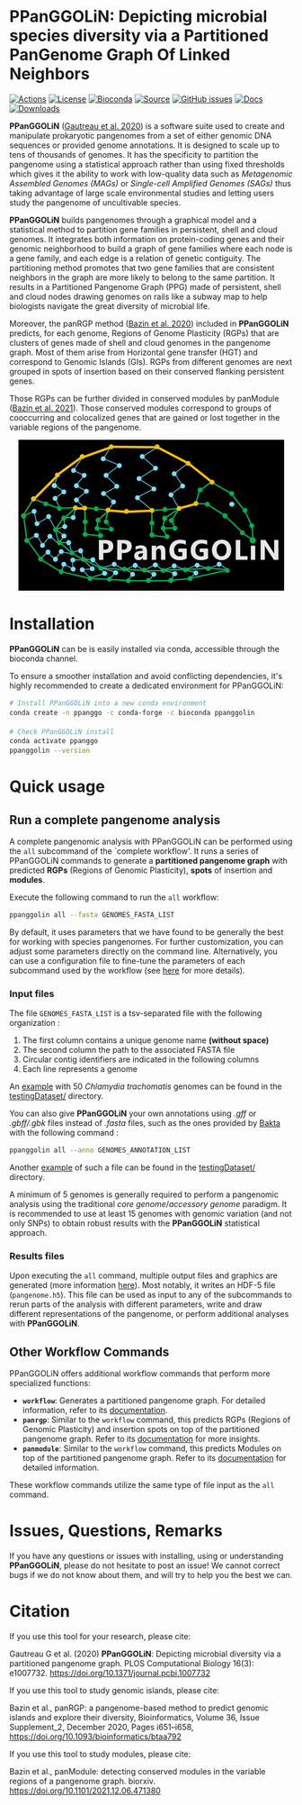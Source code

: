 # PPanGGOLiN: Depicting microbial species diversity via a Partitioned PanGenome Graph Of Linked Neighbors

[![Actions](https://img.shields.io/github/actions/workflow/status/althonos/pyrodigal/test.yml?branch=main&logo=github&style=flat-square&maxAge=300)](https://github.com/labgem/ppanggolin/actions)
[![License](https://anaconda.org/bioconda/ppanggolin/badges/license.svg)](http://www.cecill.info/licences.fr.html)
[![Bioconda](https://img.shields.io/conda/vn/bioconda/ppanggolin?style=flat-square&maxAge=3600&logo=anaconda)](https://anaconda.org/bioconda/ppanggolin)
[![Source](https://img.shields.io/badge/source-GitHub-303030.svg?maxAge=2678400&style=flat-square)](https://github.com/labgem/ppanggolin/)
[![GitHub issues](https://img.shields.io/github/issues/labgem/ppanggolin.svg?style=flat-square&maxAge=600)](https://github.com/labgem/ppanggolin/issues)
[![Docs](https://img.shields.io/readthedocs/ppanggolin/latest?style=flat-square&maxAge=600)](https://ppanggolin.readthedocs.io)
[![Downloads](https://anaconda.org/bioconda/ppanggolin/badges/downloads.svg)](https://bioconda.github.io/recipes/ppanggolin/README.html#download-stats)

**PPanGGOLiN**
([Gautreau et al. 2020](https://doi.org/10.1371/journal.pcbi.1007732)) is a software suite used to create and manipulate prokaryotic pangenomes from a set of either genomic DNA sequences or provided genome annotations.
It is designed to scale up to tens of thousands of genomes.
It has the specificity to partition the pangenome using a statistical approach rather than using fixed thresholds which gives it the ability to work with low-quality data such as *Metagenomic Assembled Genomes (MAGs)* or *Single-cell Amplified Genomes (SAGs)* thus taking advantage of large scale environmental studies and letting users study the pangenome of uncultivable species.

**PPanGGOLiN** builds pangenomes through a graphical model and a statistical method to partition gene families in persistent, shell and cloud genomes.
It integrates both information on protein-coding genes and their genomic neighborhood to build a graph of gene families where each node is a gene family, and each edge is a relation of genetic contiguity.
The partitioning method promotes that two gene families that are consistent neighbors in the graph are more likely to belong to the same partition.
It results in a Partitioned Pangenome Graph (PPG) made of persistent, shell and cloud nodes drawing genomes on rails like a subway map to help biologists navigate the great diversity of microbial life.


Moreover, the panRGP method ([Bazin et al. 2020](https://doi.org/10.1093/bioinformatics/btaa792)) included in **PPanGGOLiN** predicts, for each genome, Regions of Genome Plasticity (RGPs) that are clusters of genes made of shell and cloud genomes in the pangenome graph.
Most of them arise from Horizontal gene transfer (HGT) and correspond to Genomic Islands (GIs). 
RGPs from different genomes are next grouped in spots of insertion based on their conserved flanking persistent genes.


Those RGPs can be further divided in conserved modules by panModule ([Bazin et al. 2021](https://doi.org/10.1101/2021.12.06.471380)). Those conserved modules correspond to groups of cooccurring and colocalized genes that are gained or lost together in the variable regions of the pangenome.


<!-- ![PPanGGOLiN logo](docs/_static/logo.png) -->

<!-- center the image with html syntax -->
<p align="center">
  <img src="docs/_static/logo.png" alt="logo">
</p>


# Installation

**PPanGGOLiN** can be is easily installed via conda, accessible through the bioconda channel.

To ensure a smoother installation and avoid conflicting dependencies, it's highly recommended to create a dedicated environment for PPanGGOLiN:

```bash
# Install PPanGGOLiN into a new conda environment
conda create -n ppanggo -c conda-forge -c bioconda ppanggolin

# Check PPanGGOLiN install
conda activate ppanggo
ppanggolin --version
```

# Quick usage

## Run a complete pangenome analysis

A complete pangenomic analysis with PPanGGOLiN can be performed using the `all` subcommand of the `complete workflow'. It runs a series of PPanGGOLiN commands to generate a **partitioned pangenome graph** with predicted **RGPs** (Regions of Genomic Plasticity), **spots** of insertion and **modules**.


Execute the following command to run the `all` workflow:

```bash
ppanggolin all --fasta GENOMES_FASTA_LIST
```

By default, it uses parameters that we have found to be generally the best for working with species pangenomes. For further customization, you can adjust some parameters directly on the command line. Alternatively, you can use a configuration file to fine-tune the parameters of each subcommand used by the workflow (see [here](https://ppanggolin.readthedocs.io/en/latest/user/practicalInformation.html#configuration-file) for more details).

### Input files

The file `GENOMES_FASTA_LIST` is a tsv-separated file with the following organization :

1. The first column contains a unique genome name **(without space)**
2. The second column the path to the associated FASTA file
3. Circular contig identifiers are indicated in the following columns
4. Each line represents a genome

An [example](testingDataset/genomes.fasta.list) with 50 *Chlamydia trachomatis* genomes can be found in the [testingDataset/](testingDataset/) directory.


You can also give **PPanGGOLiN** your own annotations using *.gff* or *.gbff/.gbk* files instead of *.fasta* files,
such as the ones provided by [Bakta](https://github.com/oschwengers/bakta) with the following command :

```bash
ppanggolin all --anno GENOMES_ANNOTATION_LIST
```

Another [example](testingDataset/genomes.gbff.list) of such a file can be found in the [testingDataset/](testingDataset/) directory.


A minimum of 5 genomes is generally required to perform a pangenomic analysis using the traditional *core genome*/*accessory genome* paradigm.
It is recommended to use at least 15 genomes with genomic variation (and not only SNPs) to obtain robust results with the **PPanGGOLiN** statistical approach.

### Results files

Upon executing the `all` command, multiple output files and graphics are generated  (more information [here](https://ppanggolin.readthedocs.io/en/latest/user/QuickUsage/quickAnalyses.html#usual-pangenome-outputs)). Most notably, it writes an HDF-5 file (`pangenome.h5`).
This file can be used as input to any of the subcommands to rerun parts of the analysis with different parameters,
write and draw different representations of the pangenome, or perform additional analyses with **PPanGGOLiN**.


## Other Workflow Commands

PPanGGOLiN offers additional workflow commands that perform more specialized functions:

- **`workflow`**: Generates a partitioned pangenome graph. For detailed information, refer to its [documentation](https://ppanggolin.readthedocs.io/en/latest/user/PangenomeAnalyses/pangenomeAnalyses.html#workflow).
- **`panrgp`**: Similar to the `workflow` command, this predicts RGPs (Regions of Genomic Plasticity) and insertion spots on top of the partitioned pangenome graph. Refer to its [documentation](https://ppanggolin.readthedocs.io/en/latest/user/Modules/moduleAnalyses.html#the-panmodule-workflow) for more insights.
- **`panmodule`**: Similar to the `workflow` command, this predicts Modules on top of the partitioned pangenome graph. Refer to its [documentation](https://ppanggolin.readthedocs.io/en/latest/user/RGP/rgpAnalyses.html#panrgp) for detailed information.

These workflow commands utilize the same type of file input as the `all` command.


# Issues, Questions, Remarks
If you have any questions or issues with installing,
using or understanding **PPanGGOLiN**, please do not hesitate to post an issue!
We cannot correct bugs if we do not know about them, and will try to help you the best we can.

# Citation
If you use this tool for your research, please cite:

Gautreau G et al. (2020) **PPanGGOLiN**: Depicting microbial diversity via a partitioned pangenome graph.
PLOS Computational Biology 16(3): e1007732. <https://doi.org/10.1371/journal.pcbi.1007732>

If you use this tool to study genomic islands, please cite:

Bazin et al., panRGP: a pangenome-based method to predict genomic islands and explore their diversity, Bioinformatics, Volume 36, Issue Supplement_2, December 2020, Pages i651–i658, <https://doi.org/10.1093/bioinformatics/btaa792>

If you use this tool to study modules, please cite:

Bazin et al., panModule: detecting conserved modules in the variable regions of a pangenome graph. biorxiv. <https://doi.org/10.1101/2021.12.06.471380>
